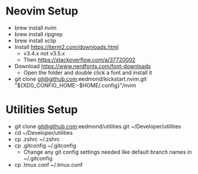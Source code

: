 # Neovim Setup

- brew install nvim
- brew install ripgrep
- brew install xclip
- Install https://iterm2.com/downloads.html
    - v3.4.x not v3.5.x
    - Then https://stackoverflow.com/a/37720002
- Download https://www.nerdfonts.com/font-downloads
    - Open the folder and double click a font and install it
- git clone git@github.com:eedmond/kickstart.nvim.git "${XDG_CONFIG_HOME:-$HOME/.config}"/nvim

# Utilities Setup

- git clone git@github.com:eedmond/utilities.git ~/Developer/utilities
- cd ~/Developer/utilities
- cp .zshrc ~/.zshrc
- cp .gitconfig ~/.gitconfig
    - Change any git config settings needed like default branch names in ~/.gitconfig
- cp .tmux.conf ~/.tmux.conf
